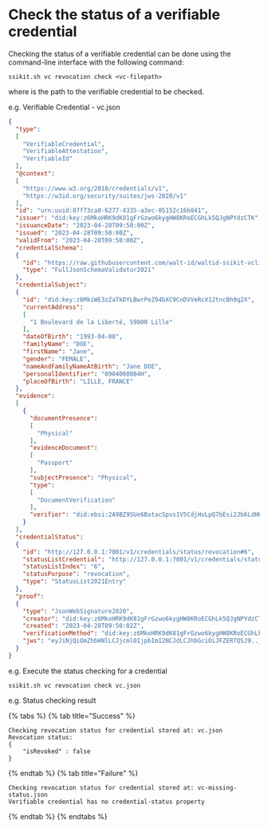 # Check the status of a verifiable credential

Checking the status of a verifiable credential can be done using the command-line interface with the
following command:
```shell
ssikit.sh vc revocation check <vc-filepath>
```

where _<vc-filepath>_ is the path to the verifiable credential to be checked.

e.g. Verifiable Credential - vc.json
```json
{
  "type":
  [
    "VerifiableCredential",
    "VerifiableAttestation",
    "VerifiableId"
  ],
  "@context":
  [
    "https://www.w3.org/2018/credentials/v1",
    "https://w3id.org/security/suites/jws-2020/v1"
  ],
  "id": "urn:uuid:07f73ca8-6277-4335-a3ec-05152c16b841",
  "issuer": "did:key:z6MkoHRK9dK81gFrGzwo6kygHW8KRoECGhLk5QJgNPYdzCTK",
  "issuanceDate": "2023-04-28T09:50:00Z",
  "issued": "2023-04-28T09:50:00Z",
  "validFrom": "2023-04-28T09:50:00Z",
  "credentialSchema":
  {
    "id": "https://raw.githubusercontent.com/walt-id/waltid-ssikit-vclib/master/src/test/resources/schemas/VerifiableId.json",
    "type": "FullJsonSchemaValidator2021"
  },
  "credentialSubject":
  {
    "id": "did:key:z6MkiWE3zZaTkDYLBwrPeZ94bXC9CnDVVeRcX12tncBh9q2X",
    "currentAddress":
    [
      "1 Boulevard de la Liberté, 59800 Lille"
    ],
    "dateOfBirth": "1993-04-08",
    "familyName": "DOE",
    "firstName": "Jane",
    "gender": "FEMALE",
    "nameAndFamilyNameAtBirth": "Jane DOE",
    "personalIdentifier": "0904008084H",
    "placeOfBirth": "LILLE, FRANCE"
  },
  "evidence":
  [
    {
      "documentPresence":
      [
        "Physical"
      ],
      "evidenceDocument":
      [
        "Passport"
      ],
      "subjectPresence": "Physical",
      "type":
      [
        "DocumentVerification"
      ],
      "verifier": "did:ebsi:2A9BZ9SUe6BatacSpvs1V5CdjHvLpQ7bEsi2Jb6LdHKnQxaN"
    }
  ],
  "credentialStatus":
  {
    "id": "http://127.0.0.1:7001/v1/credentials/status/revocation#6",
    "statusListCredential": "http://127.0.0.1:7001/v1/credentials/status/revocation",
    "statusListIndex": "6",
    "statusPurpose": "revocation",
    "type": "StatusList2021Entry"
  },
  "proof":
  {
    "type": "JsonWebSignature2020",
    "creator": "did:key:z6MkoHRK9dK81gFrGzwo6kygHW8KRoECGhLk5QJgNPYdzCTK",
    "created": "2023-04-28T09:50:02Z",
    "verificationMethod": "did:key:z6MkoHRK9dK81gFrGzwo6kygHW8KRoECGhLk5QJgNPYdzCTK#z6MkoHRK9dK81gFrGzwo6kygHW8KRoECGhLk5QJgNPYdzCTK",
    "jws": "eyJiNjQiOmZhbHNlLCJjcml0IjpbImI2NCJdLCJhbGciOiJFZERTQSJ9.._ed-3UyXh-Km9xanh0H2J_HJr9WRIH0dyJg-uKXAz3cvQVk1WSeMv-QdApNvXuaMUKEvtBakVc5NzhcoBA9hBw"
  }
}
```

e.g. Execute the status checking for a credential
```shell
ssikit.sh vc revocation check vc.json
```

e.g. Status checking result

{% tabs %}
{% tab title="Success" %}
```text
Checking revocation status for credential stored at: vc.json
Revocation status:
{
    "isRevoked" : false
}
```
{% endtab %}
{% tab title="Failure" %}
```text
Checking revocation status for credential stored at: vc-missing-status.json
Verifiable credential has no credential-status property
```
{% endtab %}
{% endtabs %}